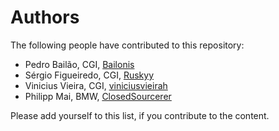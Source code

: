 # Authors

The following people have contributed to this repository:

* Pedro Bailão, CGI, [Bailonis](https://github.com/Bailonis)
* Sérgio Figueiredo, CGI, [Ruskyy](https://github.com/Ruskyy)
* Vinicius Vieira, CGI, [viniciusvieirah](https://github.com/viniciusvieirah)
* Philipp Mai, BMW, [ClosedSourcerer](https://github.com/ClosedSourcerer)

Please add yourself to this list, if you contribute to the content.

